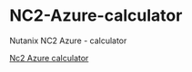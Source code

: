 # NC2-Azure-calculator
Nutanix NC2 Azure - calculator

[Nc2 Azure calculator](https://storagereportazure.blob.core.windows.net/Nutanix/calc-NC2-Azure.html)


